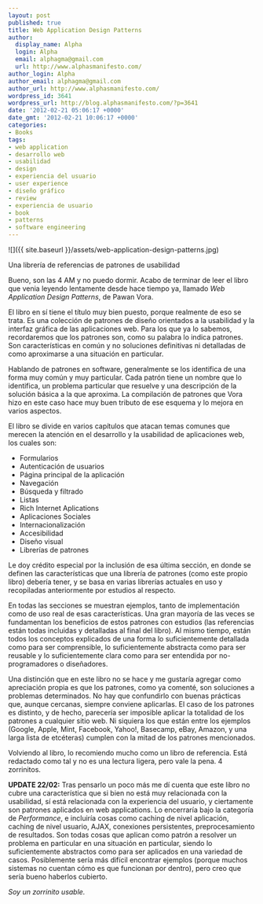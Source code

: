 ```yaml
---
layout: post
published: true
title: Web Application Design Patterns
author:
  display_name: Alpha
  login: Alpha
  email: alphagma@gmail.com
  url: http://www.alphasmanifesto.com/
author_login: Alpha
author_email: alphagma@gmail.com
author_url: http://www.alphasmanifesto.com/
wordpress_id: 3641
wordpress_url: http://blog.alphasmanifesto.com/?p=3641
date: '2012-02-21 05:06:17 +0000'
date_gmt: '2012-02-21 10:06:17 +0000'
categories:
- Books
tags:
- web application
- desarrollo web
- usabilidad
- design
- experiencia del usuario
- user experience
- diseño gráfico
- review
- experiencia de usuario
- book
- patterns
- software engineering
---
```


![]({{ site.baseurl }}/assets/web-application-design-patterns.jpg)

Una librería de referencias de patrones de usabilidad


Bueno, son las 4 AM y no puedo dormir. Acabo de terminar de leer el libro que venia leyendo lentamente desde hace tiempo ya, llamado _Web Application Design Patterns_, de Pawan Vora.

El libro en sí tiene el título muy bien puesto, porque realmente de eso se trata. Es una colección de patrones de diseño orientados a la usabilidad y la interfaz gráfica de las aplicaciones web. Para los que ya lo sabemos, recordaremos que los patrones son, como su palabra lo indica patrones. Son características en común y no soluciones definitivas ni detalladas de como aproximarse a una situación en particular.

Hablando de patrones en software, generalmente se los identifica de una forma muy común y muy particular. Cada patrón tiene un nombre que lo identifica, un problema particular que resuelve y una descripción de la solución básica a la que aproxima. La compilación de patrones que Vora hizo en este caso hace muy buen tributo de ese esquema y lo mejora en varios aspectos.

El libro se divide en varios capítulos que atacan temas comunes que merecen la atención en el desarrollo y la usabilidad de aplicaciones web, los cuales son:

- Formularios
- Autenticación de usuarios
- Página principal de la aplicación
- Navegación
- Búsqueda y filtrado
- Listas
- Rich Internet Aplications
- Aplicaciones Sociales
- Internacionalización
- Accesibilidad
- Diseño visual
- Librerías de patrones

Le doy crédito especial por la inclusión de esa última sección, en donde se definen las características que una librería de patrones (como este propio libro) debería tener, y se basa en varias librerías actuales en uso y recopiladas anteriormente por estudios al respecto.

En todas las secciones se muestran ejemplos, tanto de implementación como de uso real de esas características. Una gran mayoría de las veces se fundamentan los beneficios de estos patrones con estudios (las referencias están todas incluidas y detalladas al final del libro). Al mismo tiempo, están todos los conceptos explicados de una forma lo suficientemente detallada como para ser comprensible, lo suficientemente abstracta como para ser reusable y lo suficientemente clara como para ser entendida por no-programadores o diseñadores.

Una distinción que en este libro no se hace y me gustaría agregar como apreciación propia es que los patrones, como ya comenté, son soluciones a problemas determinados. No hay que confundirlo con buenas prácticas que, aunque cercanas, siempre conviene aplicarlas. El caso de los patrones es distinto, y de hecho, parecería ser imposible aplicar la totalidad de los patrones a cualquier sitio web. Ni siquiera los que están entre los ejemplos (Google, Apple, Mint, Facebook, Yahoo!, Basecamp, eBay, Amazon, y una larga lista de etcéteras) cumplen con la mitad de los patrones mencionados.

Volviendo al libro, lo recomiendo mucho como un libro de referencia. Está redactado como tal y no es una lectura ligera, pero vale la pena. 4 zorrinitos.

**UPDATE 22/02:** Tras pensarlo un poco más me dí cuenta que este libro no cubre una característica que si bien no está muy relacionada con la usabilidad, sí está relacionada con la experiencia del usuario, y ciertamente son patrones aplicados en web applications. Lo encerraría bajo la categoría de _Performance_, e incluiría cosas como caching de nivel aplicación, caching de nivel usuario, AJAX, conexiones persistentes, preprocesamiento de resultados. Son todas cosas que aplican como patrón a resolver un problema en particular en una situación en particular, siendo lo suficientemente abstractos como para ser aplicados en una variedad de casos. Posiblemente sería más difícil encontrar ejemplos (porque muchos sistemas no cuentan cómo es que funcionan por dentro), pero creo que sería bueno haberlos cubierto.

_Soy un zorrinito usable._
